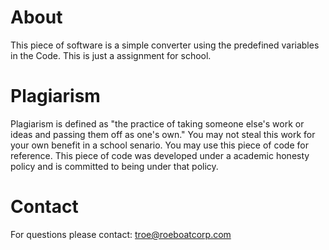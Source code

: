 # About
This piece of software is a simple converter using the predefined variables in the Code. This is just a assignment for school.

# Plagiarism
Plagiarism is defined as "the practice of taking someone else's work or ideas and passing them off as one's own." You may not steal this work for your own benefit in a school senario. You may use this piece of code for reference. This piece of code was developed under a academic honesty policy and is committed to being under that policy.

# Contact
For questions please contact: troe@roeboatcorp.com